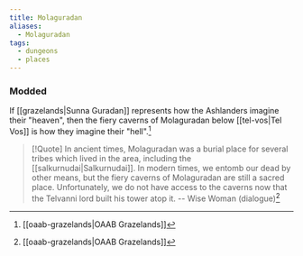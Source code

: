 ```yaml
---
title: Molaguradan
aliases:
  - Molaguradan
tags:
  - dungeons
  - places
---
```

### Modded
If [[grazelands|Sunna Guradan]] represents how the Ashlanders imagine their "heaven", then the fiery caverns of Molaguradan below [[tel-vos|Tel Vos]] is how they imagine their "hell".[^1]

> [!Quote]
> In ancient times, Molaguradan was a burial place for several tribes which lived in the area, including the [[salkurnudai|Salkurnudai]]. In modern times, we entomb our dead by other means, but the fiery caverns of Molaguradan are still a sacred place. Unfortunately, we do not have access to the caverns now that the Telvanni lord built his tower atop it.
> -- Wise Woman (dialogue)[^1]

[^1]: [[oaab-grazelands|OAAB Grazelands]]